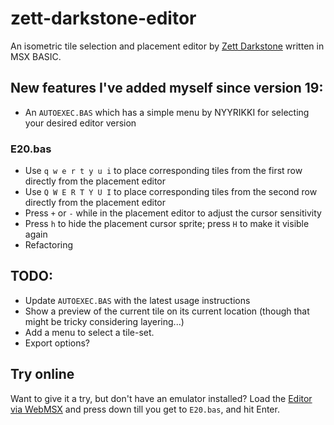 # zett-darkstone-editor
An isometric tile selection and placement editor by [Zett Darkstone](https://darkstone.nl) written in MSX BASIC.

## New features I've added myself since version 19:
* An `AUTOEXEC.BAS` which has a simple menu by NYYRIKKI for selecting your desired editor version

### E20.bas
* Use `q w e r t y u i` to place corresponding tiles from the first row directly from the placement editor
* Use `Q W E R T Y U I` to place corresponding tiles from the second row directly from the placement editor
* Press `+` or `-` while in the placement editor to adjust the cursor sensitivity
* Press `h` to hide the placement cursor sprite; press `H` to make it visible again
* Refactoring

## TODO:
* Update `AUTOEXEC.BAS` with the latest usage instructions
* Show a preview of the current tile on its current location (though that might be tricky considering layering...)
* Add a menu to select a tile-set.
* Export options?

## Try online
Want to give it a try, but don't have an emulator installed?
Load the [Editor via WebMSX](https://webmsx.org/?disk=http://code.fixato.org/MSX/zett-darkstone-editor/z3d-20-fixato.dsk) and press down till you get to `E20.bas`, and hit Enter.

